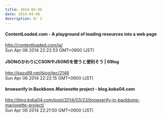 ```yaml
---
title: 2014-04-06
date: 2014-04-06
description: B! 3
---
```


#### ContentLoaded.com - A playground of loading resources into a web page
http://contentloaded.com/ja/<br>
Sun Apr 06 2014 22:22:53 GMT+0900 (JST)<br>


#### JSONのかわりにCSONやJSON5を使うと便利そう | 69log
http://kazu69.net/blog/tec/2146<br>
Sun Apr 06 2014 22:22:15 GMT+0900 (JST)<br>


#### browserify in Backbone.Marionette project - blog.koba04.com
http://blog.koba04.com/post/2014/03/23/browserify-in-backbone-marionette-project/<br>
Sun Apr 06 2014 22:21:50 GMT+0900 (JST)<br>


